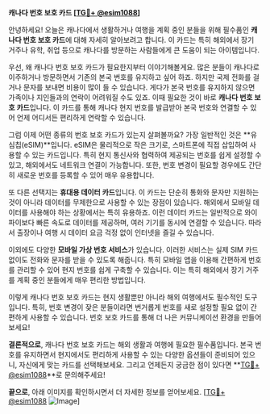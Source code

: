 **캐나다 번호 보호 카드 [[TG💪+ @esim1088](https://t.me/s/esim1088)]**

안녕하세요! 오늘은 캐나다에서 생활하거나 여행을 계획 중인 분들을 위해 필수품인 **캐나다 번호 보호 카드**에 대해 자세히 알아보려고 합니다. 이 카드는 특히 해외에서 장기 거주나 유학, 취업 등으로 캐나다를 방문하는 사람들에게 큰 도움이 되는 아이템입니다.

우선, 왜 캐나다 번호 보호 카드가 필요한지부터 이야기해볼게요. 많은 분들이 캐나다로 이주하거나 방문하면서 기존의 본국 번호를 유지하고 싶어 하죠. 하지만 국제 전화를 걸거나 문자를 보내면 비용이 많이 들 수 있습니다. 게다가 본국 번호를 유지하지 않으면 가족이나 지인들과의 연락이 어려워질 수도 있죠. 이때 필요한 것이 바로 **캐나다 번호 보호 카드**입니다. 이 카드를 통해 캐나다 현지 번호를 발급받아 본국 번호와 연결할 수 있어 언제 어디서든 편리하게 연락할 수 있습니다.

그럼 이제 어떤 종류의 번호 보호 카드가 있는지 살펴볼까요? 가장 일반적인 것은 **유심칩(eSIM)**입니다. eSIM은 물리적으로 작은 크기로, 스마트폰에 직접 삽입하여 사용할 수 있는 카드입니다. 특히 현지 통신사와 협력하여 제공되는 번호를 쉽게 설정할 수 있고, 해외에서도 네트워크 연결이 가능합니다. 또한, 번호 변경이 필요할 경우에도 간단히 새로운 번호를 등록할 수 있어 매우 유용합니다.

또 다른 선택지는 **휴대용 데이터 카드**입니다. 이 카드는 단순히 통화와 문자만 지원하는 것이 아니라 데이터를 무제한으로 사용할 수 있는 장점이 있습니다. 해외에서 모바일 데이터를 사용해야 하는 상황에서는 특히 유용하죠. 이런 데이터 카드는 일반적으로 와이파이보다 빠른 속도로 데이터를 제공하며, 여러 기기를 동시에 연결할 수 있습니다. 따라서 출장이나 여행 시 데이터 요금 걱정 없이 인터넷을 즐길 수 있습니다.

이외에도 다양한 **모바일 가상 번호 서비스**가 있습니다. 이러한 서비스는 실제 SIM 카드 없이도 전화와 문자를 받을 수 있도록 해줍니다. 특히 모바일 앱을 이용해 간편하게 번호를 관리할 수 있어 현지 번호를 쉽게 구축할 수 있습니다. 이는 특히 해외에서 장기 거주를 계획 중인 분들에게 매우 편리한 방법입니다.

이렇게 캐나다 번호 보호 카드는 현지 생활뿐만 아니라 해외 여행에서도 필수적인 도구입니다. 특히, 번호 변경이 잦은 분들이라면 번거롭게 번호를 새로 설정할 필요 없이 간편하게 사용할 수 있습니다. 번호 보호 카드를 통해 더 나은 커뮤니케이션 환경을 만들어보세요!

**결론적으로**, 캐나다 번호 보호 카드는 해외 생활과 여행에 필요한 필수품입니다. 본국 번호를 유지하면서 현지에서도 편리하게 사용할 수 있는 다양한 옵션들이 준비되어 있으니, 자신에게 맞는 카드를 선택해보세요. 그리고 언제든지 궁금한 점이 있다면 **[TG💪+ @esim1088](https://t.me/s/esim1088)**로 문의해주세요! 

**끝으로**, 아래 이미지를 확인하시면서 더 자세한 정보를 얻어보세요. [[TG💪+ @esim1088](https://t.me/s/esim1088) ![Image](https://i.postimg.cc/Y0z9fWf4/image.png)]
